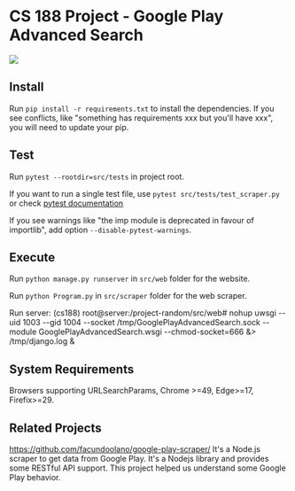 # CS 188 Project - Google Play Advanced Search

![](https://github.com/cs188-software-design-security-w20/project-random/workflows/Python%20application/badge.svg)

## Install
Run `pip install -r requirements.txt` to install the dependencies. If you see conflicts, like "something has requirements xxx but you'll have xxx", you will need to update your pip.

## Test
Run `pytest --rootdir=src/tests` in project root.

If you want to run a single test file, use `pytest src/tests/test_scraper.py` or check [pytest documentation](https://docs.pytest.org/en/latest/usage.html#specifying-tests-selecting-tests)

If you see warnings like "the imp module is deprecated in favour of importlib", add option `--disable-pytest-warnings`.

## Execute

Run `python manage.py runserver` in `src/web` folder for the website.

Run `python Program.py` in `src/scraper` folder for the web scraper.

Run server:
(cs188) root@server:/project-random/src/web# nohup uwsgi --uid 1003 --gid 1004 --socket /tmp/GooglePlayAdvancedSearch.sock --module GooglePlayAdvancedSearch.wsgi --chmod-socket=666 &> /tmp/django.log &

## System Requirements

Browsers supporting URLSearchParams, Chrome >=49, Edge>=17, Firefix>=29.

## Related Projects
https://github.com/facundoolano/google-play-scraper/ It's a Node.js scraper to get data from Google Play. It's a Nodejs library and provides some RESTful API support. This project helped us understand some Google Play behavior.


